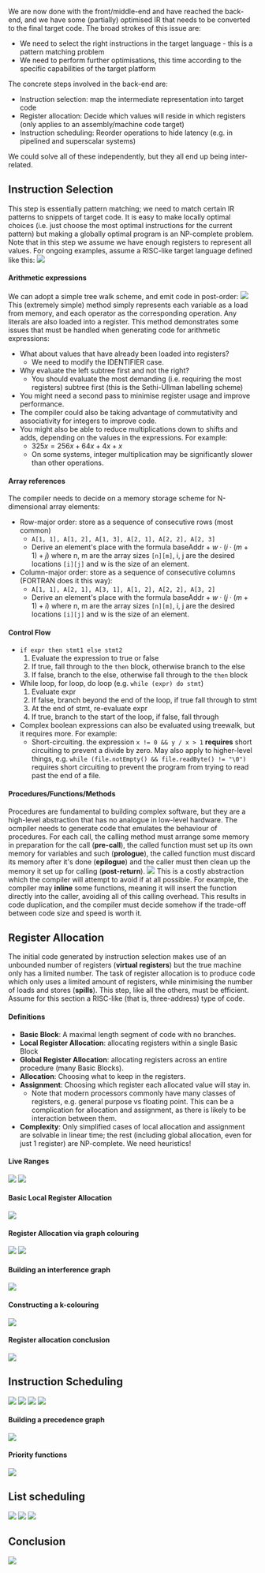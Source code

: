 We are now done with the front/middle-end and have reached the back-end, and we have some (partially) optimised IR that needs to be converted to the final target code. The broad strokes of this issue are:
- We need to select the right instructions in the target language - this is a pattern matching problem
- We need to perform further optimisations, this time according to the specific capabilities of the target platform

The concrete steps involved in the back-end are:
- Instruction selection: map the intermediate representation into target code
- Register allocation: Decide which values will reside in which registers (only applies to an assembly/machine code target)
- Instruction scheduling: Reorder operations to hide latency (e.g. in pipelined and superscalar systems)

We could solve all of these independently, but they all end up being inter-related.

## Instruction Selection
This step is essentially pattern matching; we need to match certain IR patterns to snippets of target code. It is easy to make locally optimal choices (i.e. just choose the most optimal instructions for the current pattern) but making a globally optimal program is an NP-complete problem. Note that in this step we assume we have enough registers to represent all values.
For ongoing examples, assume a RISC-like target language defined like this:
![](Pasted%20image%2020230315121204.png)
#### Arithmetic expressions
We can adopt a simple tree walk scheme, and emit code in post-order:
![](Pasted%20image%2020230315121346.png)
This (extremely simple) method simply represents each variable as a load from memory, and each operator as the corresponding operation. Any literals are also loaded into a register. This method demonstrates some issues that must be handled when generating code for arithmetic expressions:
- What about values that have already been loaded into registers?
	- We need to modify the IDENTIFIER case.
- Why evaluate the left subtree first and not the right?
	- You should evaluate the most demanding (i.e. requiring the most registers) subtree first (this is the Sethi-Ullman labelling scheme)
- You might need a second pass to minimise register usage and improve performance.
- The compiler could also be taking advantage of commutativity and associativity for integers to improve code.
- You might also be able to reduce multiplications down to shifts and adds, depending on the values in the expressions. For example:
	- $325x = 256x+64x+4x+x$ 
	- On some systems, integer multiplication may be significantly slower than other operations.

#### Array references
The compiler needs to decide on a memory storage scheme for N-dimensional array elements:
- Row-major order: store as a sequence of consecutive rows (most common)
	- `A[1, 1], A[1, 2], A[1, 3], A[2, 1], A[2, 2], A[2, 3]`
	- Derive an element's place with the formula $\text{baseAddr} + w\cdot(i\cdot(m+1)+j)$ where n, m are the array sizes `[n][m]`, i, j are the desired locations `[i][j]` and w is the size of an element.
- Column-major order: store as a sequence of consecutive columns (FORTRAN does it this way):
	- `A[1, 1], A[2, 1], A[3, 1], A[1, 2], A[2, 2], A[3, 2]`
	- Derive an element's place with the formula $\text{baseAddr} + w\cdot(j\cdot(m+1)+i)$ where n, m are the array sizes `[n][m]`, i, j are the desired locations `[i][j]` and w is the size of an element.

#### Control Flow
- `if expr then stmt1 else stmt2`
	1. Evaluate the expression to true or false
	2. If true, fall through to the `then` block, otherwise branch to the else
	3. If false, branch to the else, otherwise fall through to the `then` block
- While loop, for loop, do loop (e.g. `while (expr) do stmt`)
	1. Evaluate expr
	2. If false, branch beyond the end of the loop, if true fall through to stmt
	3. At the end of stmt, re-evaluate expr
	4. If true, branch to the start of the loop, if false, fall through
- Complex boolean expressions can also be evaluated using treewalk, but it requires more. For example:
	- Short-circuiting. the expression `x != 0 && y / x > 1` **requires** short circuiting to prevent a divide by zero. May also apply to higher-level things, e.g. `while (file.notEmpty() && file.readByte() != "\0")` requires short circuiting to prevent the program from trying to read past the end of a file.

#### Procedures/Functions/Methods
Procedures are fundamental to building complex software, but they are a high-level abstraction that has no analogue in low-level hardware. The ocmpiler needs to generate code that emulates the behaviour of procedures. For each call, the calling method must arrange some memory in preparation for the call (**pre-call**), the called function must set up its own memory for variables and such (**prologue**), the called function must discard its memory after it's done (**epilogue**) and the caller must then clean up the memory it set up for calling (**post-return**).
![](Pasted%20image%2020230315125237.png)
This is a costly abstraction which the compiler will attempt to avoid if at all possible. For example, the compiler may **inline** some functions, meaning it will insert the function directly into the caller, avoiding all of this calling overhead. This results in code duplication, and the compiler must decide somehow if the trade-off between code size and speed is worth it.

## Register Allocation
The initial code generated by instruction selection makes use of an unbounded number of registers (**virtual registers**) but the true machine only has a limited number. The task of register allocation is to produce code which only uses a limited amount of registers, while minimising the number of loads and stores (**spills**). This step, like all the others, must be efficient.
Assume for this section a RISC-like (that is, three-address) type of code.
#### Definitions
- **Basic Block**: A maximal length segment of code with no branches.
- **Local Register Allocation**: allocating registers within a single Basic Block
- **Global Register Allocation**: allocating registers across an entire procedure (many Basic Blocks).
- **Allocation**: Choosing what to keep in the registers.
- **Assignment**: Choosing which register each allocated value will stay in.
	- Note that modern processors commonly have many classes of registers, e.g. general purpose vs floating point. This can be a complication for allocation and assignment, as there is likely to be interaction between them.
- **Complexity**: Only simplified cases of local allocation and assignment are solvable in linear time; the rest (including global allocation, even for just 1 register) are NP-complete. We need heuristics!

#### Live Ranges
![](Pasted%20image%2020230315130919.png)
![](Pasted%20image%2020230315131011.png)
#### Basic Local Register Allocation
![](Pasted%20image%2020230315131201.png)
#### Register Allocation via graph colouring
![](Pasted%20image%2020230315131326.png)
![](Pasted%20image%2020230315131420.png)
#### Building an interference graph
![](Pasted%20image%2020230315131508.png)
#### Constructing a k-colouring
![](Pasted%20image%2020230315131542.png)
#### Register allocation conclusion
![](Pasted%20image%2020230315131651.png)
## Instruction Scheduling
![](Pasted%20image%2020230315131857.png)
![](Pasted%20image%2020230315131912.png)
![](Pasted%20image%2020230315131945.png)
![](Pasted%20image%2020230315132135.png)
#### Building a precedence graph
![](Pasted%20image%2020230315132437.png)
#### Priority functions
![](Pasted%20image%2020230315132342.png)
## List scheduling
![](Pasted%20image%2020230315132623.png)
![](Pasted%20image%2020230315132721.png)
![](Pasted%20image%2020230315133802.png)
## Conclusion
![](Pasted%20image%2020230315133925.png)